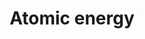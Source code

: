---
title: Atomic energy
longTitle: 'Atomic energy'
tags:
- gccommon
usedFor:
- "[[Nuclear energy]]"
---